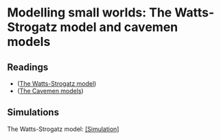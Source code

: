 # **Modelling small worlds: The Watts-Strogatz model and cavemen models**

## Readings

- ([The Watts-Strogatz model](https://www.nature.com/articles/30918))
- ([The Cavemen models](https://www.jstor.org/stable/10.1086/210318))


## Simulations

The Watts-Strogatz model: [[Simulation]](www.netlogoweb.org/launch)
